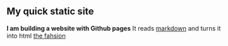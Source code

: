## My quick static site
**I am building a website with Github pages**
It reads [markdown](https://www.markdownguide.org/) and turns it into html
[the fahsion](https://media.giphy.com/media/OFcP2ojNIAkec/giphy.gif)
